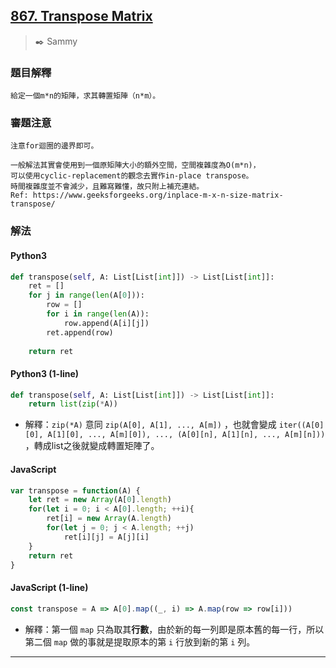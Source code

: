 ## [867. Transpose Matrix](https://leetcode.com/problems/transpose-matrix/)
> :black_nib: Sammy
### 題目解釋
    給定一個m*n的矩陣，求其轉置矩陣（n*m）。
### 審題注意
    注意for迴圈的邊界即可。

    一般解法其實會使用到一個原矩陣大小的額外空間，空間複雜度為O(m*n)，
    可以使用cyclic-replacement的觀念去實作in-place transpose。
    時間複雜度並不會減少，且難寫難懂，故只附上補充連結。
    Ref: https://www.geeksforgeeks.org/inplace-m-x-n-size-matrix-transpose/
### 解法
#### Python3
```python
def transpose(self, A: List[List[int]]) -> List[List[int]]:
    ret = []
    for j in range(len(A[0])):
        row = []
        for i in range(len(A)):
            row.append(A[i][j])
        ret.append(row)
    
    return ret
```
#### Python3 (1-line)
```python
def transpose(self, A: List[List[int]]) -> List[List[int]]:
    return list(zip(*A))
```
- 解釋：`zip(*A)` 意同 `zip(A[0], A[1], ..., A[m])` ，也就會變成 `iter((A[0][0], A[1][0], ..., A[m][0]), ..., (A[0][n], A[1][n], ..., A[m][n]))` ，轉成list之後就變成轉置矩陣了。

#### JavaScript
```javascript
var transpose = function(A) {
    let ret = new Array(A[0].length)
    for(let i = 0; i < A[0].length; ++i){
        ret[i] = new Array(A.length)
        for(let j = 0; j < A.length; ++j)
            ret[i][j] = A[j][i]
    }
    return ret
}
```

#### JavaScript (1-line)
```javascript
const transpose = A => A[0].map((_, i) => A.map(row => row[i]))
```
- 解釋：第一個 `map` 只為取其**行數**，由於新的每一列即是原本舊的每一行，所以第二個 `map` 做的事就是提取原本的第 `i` 行放到新的第 `i` 列。

---
